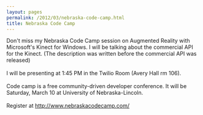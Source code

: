 ```yaml
---
layout: pages
permalink: /2012/03/nebraska-code-camp.html
title: Nebraska Code Camp
---
```

Don't miss my Nebraska Code Camp session on Augmented Reality with Microsoft's Kinect for Windows.  I will be talking about the commercial API for the Kinect.  (The description was written before the commercial API was released)<br />
<br />
I will be presenting at 1:45 PM in the Twilio Room (Avery Hall rm 106).<br />
<br />
Code camp is a free community-driven developer conference.  It will be Saturday, March 10 at University of Nebraska-Lincoln.<br />
<br />
Register at <a href="http://www.nebraskacodecamp.com/">http://www.nebraskacodecamp.com/</a>

